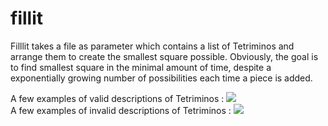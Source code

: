 # fillit

Filllit takes a file as parameter which contains a list of Tetriminos and arrange them to create the smallest square possible. Obviously, the goal is to find smallest square in the minimal amount of time, despite a exponentially growing number of possibilities each time a piece is added.  
  
A few examples of valid descriptions of Tetriminos :
![](https://pp.userapi.com/c836125/v836125858/3a638/rtr3kTmMqVQ.jpg)  
A few examples of invalid descriptions of Tetriminos :
![](https://pp.userapi.com/c836125/v836125858/3a641/qxmEufPvmZc.jpg)

